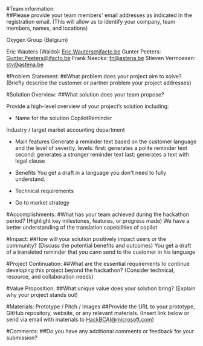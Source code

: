 
#Team information:  
##Please provide your team members' email addresses as indicated in the registration email. 
(This will allow us to identify your company, team members, names, and locations) 

Oxygen Group (Belgium)

Eric Wauters (Waldo): Eric.Wauters@ifacto.be
Gunter Peeters: Gunter.Peeters@ifacto.be
Frank Neeckx: fn@astena.be
Stieven Vermoesen: stv@astena.be

#Problem Statement: 
##What problem does your project aim to solve? 
(Briefly describe the customer or partner problem your project addresses) 

 

#Solution Overview: 
##What solution does your team propose? 
 
Provide a high-level overview of your project’s solution including: 
* Name for the solution
CopilotReminder

Industry / target market
accounting department
 
* Main features
Generate a reminder text based on the customer language and the level of severity.
levels: 
first: generates a polite reminder text
second: generates a stronger reminder text
last: generates a text with legal clause


* Benefits
You get a draft in a language you don't need to fully understand.

* Technical requirements 
* Go to market strategy 
 

#Accomplishments: 
#What has your team achieved during the hackathon period? 
(Highlight key milestones, features, or progress made) 
We have a better understanding of the translation capebilities of copilot

#Impact: 
##How will your solution positively impact users or the community? 
(Discuss the potential benefits and outcomes) 
You get a draft of a transleted reminder that you cann send to the customer in his language
 

#Project Continuation: 
##What are the essential requirements to continue developing this project beyond the hackathon? 
(Consider technical, resource, and collaboration needs) 


#Value Proposition: 
##What unique value does your solution bring? 
(Explain why your project stands out) 
 

#Materials: Prototype / Pitch / Images 
##Provide the URL to your prototype, GitHub repository, website, or any relevant materials. 
(Insert link below or send via email with materials to HackBCAI@microsoft.com) 
 

#Comments: 
##Do you have any additional comments or feedback for your submission? 
